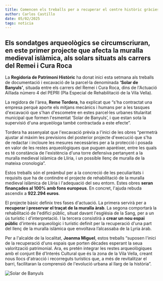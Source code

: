 ```yaml
---
title: Comencen els treballs per a recuperar el centre històric gràcies als fons europeus
author: Carlos Castillo 
date: 05/02/2025
tags: noticia
---
```


## Els sondatges arqueològics se circumscriuran, en este primer projecte que afecta la muralla medieval islàmica, als solars situats als carrers del Remei i Cura Roca

La **Regidoria de Patrimoni Històric** ha donat inici esta setmana als treballs de documentació i excavació de la parcel·la denominada **‘Solar de Banyuls’**, situada entre els carrers del Remei i Cura Roca, dins de l'Actuació Aïllada número 4 del PEPRI (Pla Especial de Rehabilitació de la Vila Vella).

La regidora de l'àrea, **Reme Tordera**, ha explicat que “s'ha contractat una empresa perquè aporte els mitjans mecànics i humans per a les tasques d'excavació que s'han d'escometre en estes parcel·les urbanes titularitat municipal que formen l'esmentat ‘Solar de Banyuls’, i que estan sota la supervisió d'una arqueòloga també contractada a este efecte”.

Tordera ha assenyalat que l'excavació prèvia a l'inici de les obres “permetrà ajustar al màxim les previsions del posterior projecte d'execució que s'ha de redactar i incloure les mesures necessàries per a la protecció i posada en valor de les restes arqueològiques que puguen aparéixer, entre les quals es té constància de l'existència d'una torre defensiva pertanyent a la muralla medieval islàmica de Llíria, i un possible llenç de muralla de la mateixa cronologia”.

Estos treballs són el preàmbul per a la concreció de les peculiaritats i requisits que ha de contindre el projecte de rehabilitació de la muralla medieval islàmica de Llíria i l'adequació del seu entorn. Estes obres **seran finançades al 100% amb fons europeus**. En concret, l'ajuda rebuda ascendix a **922.294 euros**.

El projecte bàsic definix tres fases d'actuació. La primera servirà per a **recuperar i preservar el traçat de la muralla àrab**. La segona comportarà la rehabilitació de l'edifici públic, situat davant l'església de la Sang, per a un ús turístic i d'interpretació. I la tercera consistirà a **crear un nou espai públic** d'interés arqueològic i turístic definit per la recuperació d'una part del llenç de la muralla islàmica que envoltava l’alcassaba de la Lyria àrab.

Per a l'alcalde de la localitat, **Joanma Miguel**, estos treballs “suposen l'inici de la recuperació d'uns espais que porten dècades esperant la seua valorització patrimonial. Ara, es pretén integrar les restes arqueològiques amb el conjunt Bé d'Interés Cultural que és la zona de la Vila Vella, creant nous llocs d'atracció i recorreguts turístics que, a més de revitalitzar el barri, facilitaran la comprensió de l'evolució urbana al llarg de la història”.

![Solar de Banyuls](/assets/continguts/recursos/20250205-catas-arqueológicas-calle-Remei.jpg "Solar de Banyuls")